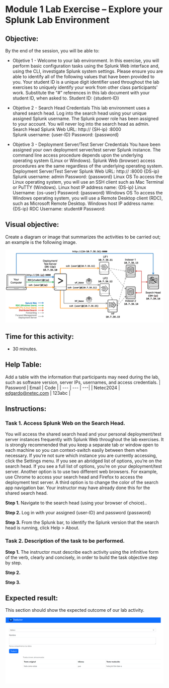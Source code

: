 # Module 1 Lab Exercise – Explore your Splunk Lab Environment

## Objective:
By the end of the session, you will be able to:
- Objetive 1 - Welcome to your lab environment. In this exercise, you will perform basic configuration tasks using the Splunk Web interface and, using the CLI, investigate Splunk system settings.
Please ensure you are able to identify all of the following values that have been provided to you.
Your student ID is a unique digit identifier used throughout the lab exercises to uniquely identify your work from other class participants’ work. Substitute the “#” references in this lab document with your student ID, when asked to.
Student ID: {student-ID}

- Objetive 2 - Search Head Credentials
This lab environment uses a shared search head. Log into the search head using your unique assigned Splunk username. The Splunk power role has been assigned to your account. You will never log into the search head as admin.
Search Head Splunk Web URL: http://	  {SH-ip}   :8000                            
Splunk username: {user-ID}	Password: {password}

- Objetive 3 - Deployment Server/Test Server Credentials
You have been assigned your own deployment server/test server Splunk instance. The command line access procedure depends upon the underlying operating system (Linux or Windows). Splunk Web (browser) access procedures are the same regardless of the underlying operating system.
Deployment Server/Test Server Splunk Web URL: http://	:8000 {DS-ip}
Splunk username: admin	Password:	{password}
Linux OS
To access the Linux operating system, you will use an SSH client such as Mac Terminal or PuTTY (Windows).
Linux host IP address name: {DS-ip}
Linux Username: {os-user}	Password: {password}
Windows OS
To access the Windows operating system, you will use a Remote Desktop client (RDC), such as Microsoft Remote Desktop.
Windows host IP address name: {DS-ip}
RDC Username: student# Password: 




## Visual objective: 
Create a diagram or image that summarizes the activities to be carried out; an example is the following image.

![diagrama1](../images/img01.png)

## Time for this activity:
- 30 minutes.

## Help Table:
Add a table with the information that participants may need during the lab, such as software version, server IPs, usernames, and access credentials.
| Password | Email | Code |
| --- | --- | ---|
| Netec2024 | edgardo@netec.com | 123abc |

## Instructions: 
<!-- Provide detailed steps on how to configure and manage systems, implement software solutions, perform security testing, or any other practical scenario relevant to the field of Information Technology -->

### Task 1. Access Splunk Web on the Search Head.
You will access the shared search head and your personal deployment/test server instances frequently with Splunk Web throughout the lab exercises. It is strongly recommended that you keep a separate tab or window open to each machine so you can context-switch easily between them when necessary. If you’re not sure which instance you are currently accessing, click the Settings menu. If you see an abridged list of options, you’re on the search head. If you see a full list of options, you’re on your deployment/test server. Another option is to use two different web browsers. For example, use Chrome to access your search head and Firefox to access the deployment test server. A third option is to change the color of the search app navigation bar. Your instructor may have already done this for the shared search head.

**Step 1.** Navigate to the search head (using your browser of choice)..

**Step 2.** Log in with your assigned {user-ID} and password {password}

**Step 3.** From the Splunk bar, to identify the Splunk version that the search head is running, click Help > About.


### Task 2. Description of the task to be performed.

**Step 1.** The instructor must describe each activity using the infinitive form of the verb, clearly and concisely, in order to build the task objective step by step.

**Step 2.** <!-- Add instruction, e.g., "To configure the network interface with the assigned IP address." -->

**Step 3.** <!-- Add instruction, e.g., "To verify connectivity by executing ping commands to the server." -->

## Expected result:

This section should show the expected outcome of our lab activity.

![imagen resultado](../images/img3.png)
